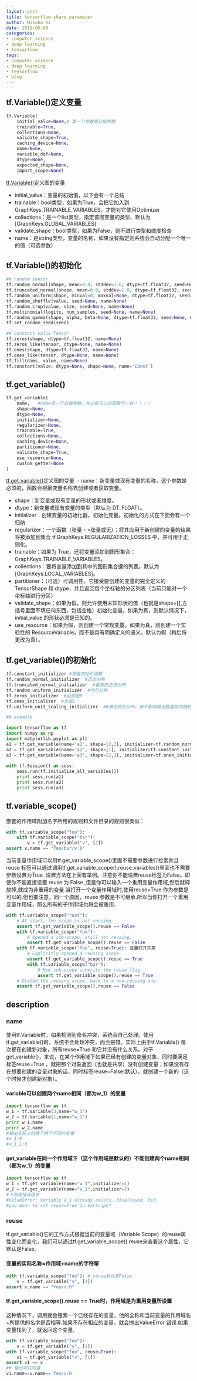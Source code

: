 ```yaml
---
layout: post
title: tensorflow share parameter 
author: Mizuha Ki
date: 2019-05-08
categories:
- computer science
- deep learning
- tensorflow
tags:
- computer science
- deep learning
- tensorflow
- blog
---
```


## tf.Variable()定义变量
```python
tf.Variable(
    initial_value=None,# 第一个参数是必填参数
    trainable=True,
    collections=None,
    validate_shape=True,
    caching_device=None,
    name=None,
    variable_def=None,
    dtype=None,
    expected_shape=None,
    import_scope=None)
```

[tf.Variable()](https://www.tensorflow.org/api_docs/python/tf/Variable)定义图的变量

- initial_value：变量的初始值，以下会有一个总结
- trainable：bool类型，如果为True，会把它加入到GraphKeys.TRAINABLE_VARIABLES，才能对它使用Optimizer
- collections：是一个list类型，指定该图变量的类型、默认为[GraphKeys.GLOBAL_VARIABLES]
- validate_shape：bool类型，如果为False，则不进行类型和维度检查
- name：是string类型，变量的名称，如果没有指定则系统会自动分配一个唯一的值（可选参数）

## tf.Variable()的初始化
```python
## random tensor
tf.random_normal(shape, mean=0.0, stddev=1.0, dtype=tf.float32, seed=None, name=None)
tf.truncated_normal(shape, mean=0.0, stddev=1.0, dtype=tf.float32, seed=None, name=None)
tf.random_uniform(shape, minval=0, maxval=None, dtype=tf.float32, seed=None, name=None)
tf.random_shuffle(value, seed=None, name=None)
tf.random_crop(value, size, seed=None, name=None)
tf.multinomial(logits, num_samples, seed=None, name=None)
tf.random_gamma(shape, alpha, beta=None, dtype=tf.float32, seed=None, name=None)
tf.set_random_seed(seed)

## constant value Tensor
tf.zeros(shape, dtype=tf.float32, name=None)
tf.zeros_like(tensor, dtype=None, name=None)
tf.ones(shape, dtype=tf.float32, name=None)
tf.ones_like(tensor, dtype=None, name=None)
tf.fill(dims, value, name=None)
tf.constant(value, dtype=None, shape=None, name='Const')
```

## tf.get_variable()
```python
tf.get_variable(
    name,   #name是一个必填参数，与之前见过的函数不一样！！！！
    shape=None,
    dtype=None,
    initializer=None,
    regularizer=None,
    trainable=True,
    collections=None,
    caching_device=None,
    partitioner=None,
    validate_shape=True,
    use_resource=None,
    custom_getter=None
)
```
[tf.get_variable()](https://www.tensorflow.org/api_docs/python/tf/get_variable)定义图的变量
 - name：新变量或现有变量的名称，这个参数是必须的，函数会根据变量名称去创建或者获取变量。
- shape：新变量或现有变量的形状或者维度。
- dtype：新变量或现有变量的类型（默认为 DT_FLOAT）。
- initializer：创建变量的初始化器，初始化变量。初始化的方式在下面会有一个归纳
- regularizer：一个函数（张量 - >张量或无）；将其应用于新创建的变量的结果将被添加到集合 tf.GraphKeys.REGULARIZATION_LOSSES 中，并可用于正则化。
- trainable：如果为 True，还将变量添加到图形集合：GraphKeys.TRAINABLE_VARIABLES。
- collections：要将变量添加到其中的图形集合键的列表。默认为 [GraphKeys.LOCAL_VARIABLES]。
- partitioner：（可选）可调用性，它接受要创建的变量的完全定义的 TensorShape 和 dtype，并且返回每个坐标轴的分区列表（当前只能对一个坐标轴进行分区）
- validate_shape：如果为假，则允许使用未知形状的值（也就是shape=[],方括号里面不填任何东西，包括空格）初始化变量。如果为真，则默认情况下，initial_value 的形状必须是已知的。
- use_resource：如果为假，则创建一个常规变量。如果为真，则创建一个实验性的 ResourceVariable，而不是具有明确定义的语义。默认为假（稍后将更改为真）。

## tf.get_variable()的初始化
```python
tf.constant_initializer #常量初始化函数
tf.random_normal_initializer  #正态分布
tf.truncated_normal_initializer  #截取的正态分布
tf.random_uniform_initializer  #均匀分布
tf.zeros_initializer  #全部是0
tf.ones_initializer  #全是1
tf.uniform_unit_scaling_initializer  ##满足均匀分布，但不影响输出数量级的随机值

## example

import tensorflow as tf
import numpy as np
import matplotlib.pyplot as plt
a1 = tf.get_variable(name='a1', shape=[2,3], initializer=tf.random_normal_initializer(mean=0, stddev=1))
a2 = tf.get_variable(name='a2', shape=[1], initializer=tf.constant_initializer(1))
a3 = tf.get_variable(name='a3', shape=[2,3], initializer=tf.ones_initializer())
 
with tf.Session() as sess:
	sess.run(tf.initialize_all_variables())
	print sess.run(a1)
	print sess.run(a2)
	print sess.run(a3)
```

## tf.variable_scope()
嵌套的作用域附加名字所用的规则和文件目录的规则很类似：
```python
with tf.variable_scope("foo"):
    with tf.variable_scope("bar"):
        v = tf.get_variable("v", [1])
assert v.name == "foo/bar/v:0"
```
当前变量作用域可以用tf.get_variable_scope()里面不需要参数进行检索并且reuse 标签可以通过调用tf.get_variable_scope().reuse_variables()里面也不需要参数设置为True .设置方法在上面有举例。注意你不能设置reuse标签为False。即使你不能直接设置 reuse 为 False ,但是你可以输入一个重用变量作用域,然后就释放掉,就成为非重用的变量.当打开一个变量作用域时,使用reuse=True 作为参数是可以的.但也要注意，同一个原因，reuse 参数是不可继承.所以当你打开一个重用变量作用域，那么所有的子作用域也将会被重用.
```python
with tf.variable_scope("root"):
    # At start, the scope is not reusing.
    assert tf.get_variable_scope().reuse == False
    with tf.variable_scope("foo"):
        # Opened a sub-scope, still not reusing.
        assert tf.get_variable_scope().reuse == False
    with tf.variable_scope("foo", reuse=True): 这里打开共享
        # Explicitly opened a reusing scope.
        assert tf.get_variable_scope().reuse == True
        with tf.variable_scope("bar"):
            # Now sub-scope inherits the reuse flag.
            assert tf.get_variable_scope().reuse == True
    # Exited the reusing scope, back to a non-reusing one.
    assert tf.get_variable_scope().reuse == False
```

## description
### name
使用tf.Variable时，如果检测到命名冲突，系统会自己处理。使用tf.get_variable()时，系统不会处理冲突，而会报错。实际上由于tf.Variable() 每次都在创建新对象，所有reuse=True 和它并没有什么关系。对于get_variable()，来说，在某个作用域下如果已经有创建的变量对象，同时要满足标签reuse=True ，就把那个对象返回（也就是共享）没有创建变量；如果没有存在想要创建的变量对象的话，同时标签reuse=False(默认），就创建一个新的（这个时候才创建新对象）。
####  variable可以创建两个name相同（都为w_1）的变量
```python
import tensorflow as tf
w_1 = tf.Variable(3,name="w_1")
w_2 = tf.Variable(1,name="w_1")
print w_1.name
print w_2.name
#输出实际上创建了两个不同的变量
#w_1:0
#w_1_1:0
```
#### get_variable在同一个作用域下（这个作用域是默认的）不能创建两个name相同（都为w_1）的变量

```python
import tensorflow as tf
w_1 = tf.get_variable(name="w_1",initializer=1)
w_2 = tf.get_variable(name="w_1",initializer=2)
#下面是错误信息
#ValueError: Variable w_1 already exists, disallowed. Did
#you mean to set reuse=True in VarScope?
```

### reuse
tf.get_variable()它的工作方式根据当前的变量域（Variable Scope）的reuse属性变化而变化，我们可以通过tf.get_variable_scope().reuse来查看这个属性，它默认是False。
#### 变量的实际名称=作用域+name的字符窜
```python
with tf.variable_scope("foo"): # reuse默认是False
    v = tf.get_variable("v", [1])
assert v.name == "foo/v:0"
```
#### tf.get_variable_scope().reuse == True时，作用域是为重用变量所设置
这种情况下，调用就会搜索一个已经存在的变量，他的全称和当前变量的作用域名+所提供的名字是否相等.如果不存在相应的变量，就会抛出ValueError 错误.如果变量找到了，就返回这个变量.
```python
with tf.variable_scope("foo"):
    v = tf.get_variable("v", [1])
with tf.variable_scope("foo", reuse=True):
    v1 = tf.get_variable("v", [1])
assert v1 == v 
## 输出可以知道
v1.name==v.name=='foo/v:0'
```


